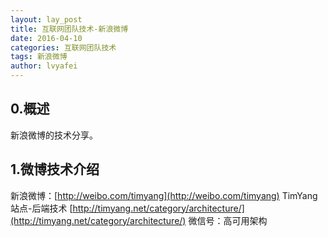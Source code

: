 ```yaml
---
layout: lay_post
title: 互联网团队技术-新浪微博
date: 2016-04-10
categories: 互联网团队技术
tags: 新浪微博
author: lvyafei
---
```


## 0.概述

新浪微博的技术分享。
<!-- more -->

## 1.微博技术介绍

新浪微博：[http://weibo.com/timyang](http://weibo.com/timyang)
TimYang站点-后端技术 [http://timyang.net/category/architecture/](http://timyang.net/category/architecture/)
微信号：高可用架构

